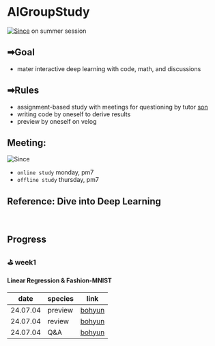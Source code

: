 # AIGroupStudy
[![Since](https://img.shields.io/badge/since-2024.06.30-6A5ACD.svg?&edge_flat=false)](https://github.com/boyamie/AIGroupStudy) on summer session

## ➡Goal
- mater interactive deep learning with code, math, and discussions

## ➡Rules
- assignment-based study with meetings for questioning by tutor [son](https://github.com/zespy5)
- writing code by oneself to derive results
- preview by oneself on velog

## Meeting:
![Since](https://img.shields.io/badge/동아리실A-PNUCSE-6A5ACD.svg?&edge_flat=false)
- `online study` monday, pm7
- `offline study` thursday, pm7

## Reference: Dive into Deep Learning

<br />

## Progress

### ⛳️ week1
#### Linear Regression & Fashion-MNIST

| date | species | link                                                     | 
| ------ | --------- | ------------------------------------------------------------ |
| 24.07.04    | preview     | [bohyun](https://velog.io/@boyamie_/)                 |
| 24.07.04    | review      | [bohyun](https://velog.io/@boyamie_/)                 | 
| 24.07.04    | Q&A         | [bohyun](https://velog.io/@boyamie_/)                 |
